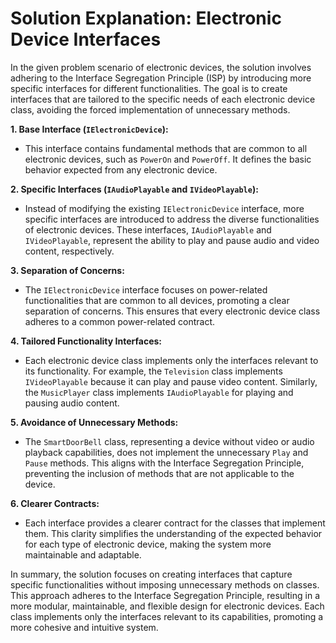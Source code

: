 # Solution Explanation: Electronic Device Interfaces

In the given problem scenario of electronic devices, the solution involves adhering to the Interface Segregation Principle (ISP) by introducing more specific interfaces for different functionalities. The goal is to create interfaces that are tailored to the specific needs of each electronic device class, avoiding the forced implementation of unnecessary methods.

**1. Base Interface (`IElectronicDevice`):**

- This interface contains fundamental methods that are common to all electronic devices, such as `PowerOn` and `PowerOff`. It defines the basic behavior expected from any electronic device.

**2. Specific Interfaces (`IAudioPlayable` and `IVideoPlayable`):**

- Instead of modifying the existing `IElectronicDevice` interface, more specific interfaces are introduced to address the diverse functionalities of electronic devices. These interfaces, `IAudioPlayable` and `IVideoPlayable`, represent the ability to play and pause audio and video content, respectively.

**3. Separation of Concerns:**

- The `IElectronicDevice` interface focuses on power-related functionalities that are common to all devices, promoting a clear separation of concerns. This ensures that every electronic device class adheres to a common power-related contract.

**4. Tailored Functionality Interfaces:**

- Each electronic device class implements only the interfaces relevant to its functionality. For example, the `Television` class implements `IVideoPlayable` because it can play and pause video content. Similarly, the `MusicPlayer` class implements `IAudioPlayable` for playing and pausing audio content.

**5. Avoidance of Unnecessary Methods:**

- The `SmartDoorBell` class, representing a device without video or audio playback capabilities, does not implement the unnecessary `Play` and `Pause` methods. This aligns with the Interface Segregation Principle, preventing the inclusion of methods that are not applicable to the device.

**6. Clearer Contracts:**

- Each interface provides a clearer contract for the classes that implement them. This clarity simplifies the understanding of the expected behavior for each type of electronic device, making the system more maintainable and adaptable.

In summary, the solution focuses on creating interfaces that capture specific functionalities without imposing unnecessary methods on classes. This approach adheres to the Interface Segregation Principle, resulting in a more modular, maintainable, and flexible design for electronic devices. Each class implements only the interfaces relevant to its capabilities, promoting a more cohesive and intuitive system.
